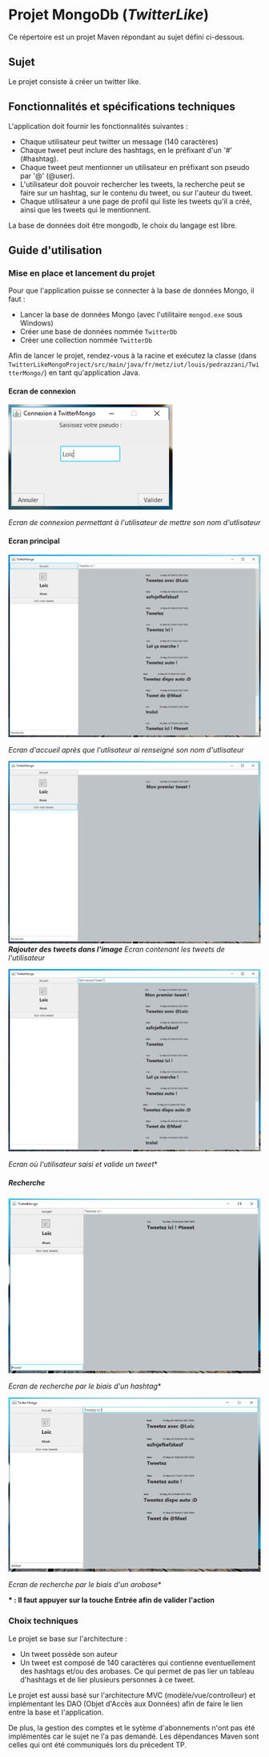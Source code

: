 # Projet MongoDb (*TwitterLike*)

Ce répertoire est un projet Maven répondant au sujet défini ci-dessous.

## Sujet
Le projet consiste à créer un twitter like.

## Fonctionnalités et spécifications techniques

L'application doit fournir les fonctionnalités suivantes :
- Chaque utilisateur peut twitter un message (140 caractères)
- Chaque tweet peut inclure des hashtags, en le préfixant d'un '#' (#hashtag).
- Chaque tweet peut mentionner un utilisateur en préfixant son pseudo par '@' (@user).
- L'utilisateur doit pouvoir rechercher les tweets, la recherche peut se faire sur un hashtag, sur le contenu du tweet, ou sur l'auteur du tweet.
- Chaque utilisateur a une page de profil qui liste les tweets qu'il a créé, ainsi que les tweets qui le mentionnent.

La base de données doit être mongodb, le choix du langage est libre.

## Guide d'utilisation

### Mise en place et lancement du projet

Pour que l'application puisse se connecter à la base de données Mongo, il faut :
* Lancer la base de données Mongo (avec l'utilitaire `mongod.exe` sous Windows)
* Créer une base de données nommée `TwitterDb`
* Créer une collection nommée `TwitterDb`

Afin de lancer le projet, rendez-vous à la racine et exécutez la classe (dans ```TwitterLikeMongoProject/src/main/java/fr/metz/iut/louis/pedrazzani/TwitterMongo/```) en tant qu'application Java.

#### Ecran de connexion

![Ecran de connexion](doc/images/ecran_connexion.png)

*Ecran de connexion permettant à l'utilisateur de mettre son nom d'utlisateur*

#### Ecran principal

![Ecran d'accueil](doc/images/ecran_accueil.png)

*Ecran d'accueil après que l'utlisateur ai renseigné son nom d'utlisateur*

![Ecran mes tweets](doc/images/ecran_accueil_mes_tweets.png)
***Rajouter des tweets dans l'image***
*Ecran contenant les tweets de l'utilisateur*

![Ecran d'accueil](doc/images/ecran_accueil_tweeter.png)

*Ecran où l'utilisateur saisi et valide un tweet**

##### Recherche

![Ecran de recherche](doc/images/ecran_accueil_recherche_hashtag.png)

*Ecran de recherche par le biais d'un hashtag**

![Ecran de recherche](doc/images/ecran_accueil_recherche_utilisateur.png)

*Ecran de recherche par le biais d'un arobase**

**\* : Il faut appuyer sur la touche Entrée afin de valider l'action**

### Choix techniques

Le projet se base sur l'architecture :
  * Un tweet possède son auteur
  * Un tweet est composé de 140 caractères qui contienne eventuellement des hashtags et/ou des arobases. Ce qui permet de pas lier un tableau d'hashtags et de lier plusieurs personnes à ce tweet.

Le projet est aussi basé sur l'architecture MVC (modèle/vue/controlleur) et implémentant les DAO (Objet d'Accès aux Données) afin de faire le lien entre la base et l'application.

De plus, la gestion des comptes et le sytème d'abonnements n'ont pas été implémentés car le sujet ne l'a pas demandé.
Les dépendances Maven sont celles qui ont été communiqués lors du précedent TP.
